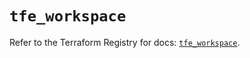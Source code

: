 # `tfe_workspace`

Refer to the Terraform Registry for docs: [`tfe_workspace`](https://registry.terraform.io/providers/hashicorp/tfe/0.58.1/docs/resources/workspace).
